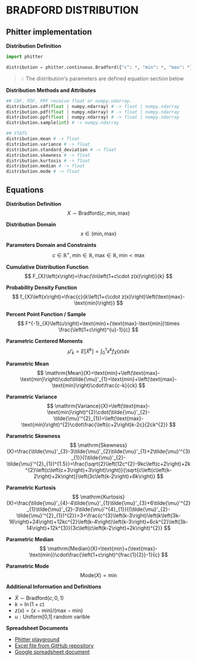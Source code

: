 # BRADFORD DISTRIBUTION

## Phitter implementation

**Distribution Definition**

```python
import phitter

distribution = phitter.continuous.Bradford({"c": *, "min": *, "max": *})
```

> 💡 The distribution's parameters are defined equation section below

**Distribution Methods and Attributes**

```python
## CDF, PDF, PPF receive float or numpy.ndarray.
distribution.cdf(float | numpy.ndarray) # -> float | numpy.ndarray
distribution.pdf(float | numpy.ndarray) # -> float | numpy.ndarray
distribution.ppf(float | numpy.ndarray) # -> float | numpy.ndarray
distribution.sample(int) # -> numpy.ndarray

## STATS
distribution.mean # -> float
distribution.variance # -> float
distribution.standard_deviation # -> float
distribution.skewness # -> float
distribution.kurtosis # -> float
distribution.median # -> float
distribution.mode # -> float
```

## Equations

**Distribution Definition**
$$ X\sim\mathrm{Bradford}\left(c,\text{min},\text{max}\right) $$

**Distribution Domain**
$$ x\in\left(\text{min},\text{max}\right) $$

**Parameters Domain and Constraints**
$$ c\in\mathbb{R}^{+}, \text{min}\in\mathbb{R}, \text{max}\in\mathbb{R}, \text{min} < \text{max} $$

**Cumulative Distribution Function**
$$ F_{X}\left(x\right)=\frac{\ln\left(1+c\cdot z(x)\right)}{k} $$

**Probability Density Function**
$$ f_{X}\left(x\right)=\frac{c}{k\left(1+c\cdot z(x)\right)\left(\text{max}-\text{min}\right)} $$

**Percent Point Function / Sample**
$$ F^{-1}_{X}\left(u\right)=\text{min}+(\text{max}-\text{min})\times \frac{\left(1+c\right)^{u}-1}{c} $$

**Parametric Centered Moments**
$$ \tilde{\mu}'_{k}=E[\tilde{X}^k]=\int_{0}^{1}x^{k}f_{\tilde{X}}\left(x\right)dx $$

**Parametric Mean**
$$ \mathrm{Mean}(X)=\text{min}+\left(\text{max}-\text{min}\right)\cdot\tilde{\mu}'_{1}=\text{min}+\left(\text{max}-\text{min}\right)\cdot\frac{c-k}{ck} $$

**Parametric Variance**
$$ \mathrm{Variance}(X)=\left(\text{max}-\text{min}\right)^{2}\cdot(\tilde{\mu}'_{2}-\tilde{\mu}'^{2}_{1})=\left(\text{max}-\text{min}\right)^{2}\cdot\frac{\left(c+2\right)k-2c}{2ck^{2}} $$

**Parametric Skewness**
$$ \mathrm{Skewness}(X)=\frac{\tilde{\mu}'_{3}-3\tilde{\mu}'_{2}\tilde{\mu}'_{1}+2\tilde{\mu}'^{3}_{1}}{(\tilde{\mu}'_{2}-\tilde{\mu}'^{2}_{1})^{1.5}}=\frac{\sqrt{2}\left(12c^{2}-9kc\left(c+2\right)+2k^{2}\left(c\left(c+3\right)+3\right)\right)}{\sqrt{c\left(c\left(k-2\right)+2k\right)}\left(3c\left(k-2\right)+6k\right)} $$

**Parametric Kurtosis**
$$ \mathrm{Kurtosis}(X)=\frac{\tilde{\mu}'_{4}-4\tilde{\mu}'_{1}\tilde{\mu}'_{3}+6\tilde{\mu}'^{2}_{1}\tilde{\mu}'_{2}-3\tilde{\mu}'^{4}_{1}}{(\tilde{\mu}'_{2}-\tilde{\mu}'^{2}_{1})^{2}}=3+\frac{c^{3}\left(k-3\right)\left(k\left(3k-16\right)+24\right)+12kc^{2}\left(k-4\right)\left(k-3\right)+6ck^{2}\left(3k-14\right)+12k^{3}}{3c\left(c\left(k-2\right)+2k\right)^{2}} $$

**Parametric Median**
$$ \mathrm{Median}(X)=\text{min}+(\text{max}-\text{min})\cdot\frac{\left(1+c\right)^{frac{1}{2}}-1}{c} $$

**Parametric Mode**
$$ \mathrm{Mode}(X)=\text{min} $$

**Additional Information and Definitions**
- $\tilde{X}\sim\mathrm{Bradford}\left(c,0,1\right)$
- $k=\ln(1+c)$
- $z\left(x\right)=\left(x-\text{min}\right)/\left(\text{max}-\text{min}\right)$
- $u:\text{Uniform[0,1] random varible}$

**Spreadsheet Documents**

-   [Phitter playground](https://phitter.io/distributions/continuous/bradford)
-   [Excel file from GitHub repository](https://github.com/phitterio/phitter-files/blob/main/continuous/bradford.xlsx)
-   [Google spreadsheet document](https://docs.google.com/spreadsheets/d/1kI8b05IXur3I9SUJdrbYIdv7zMdzVxVGPWx6sK6YmuU)
    